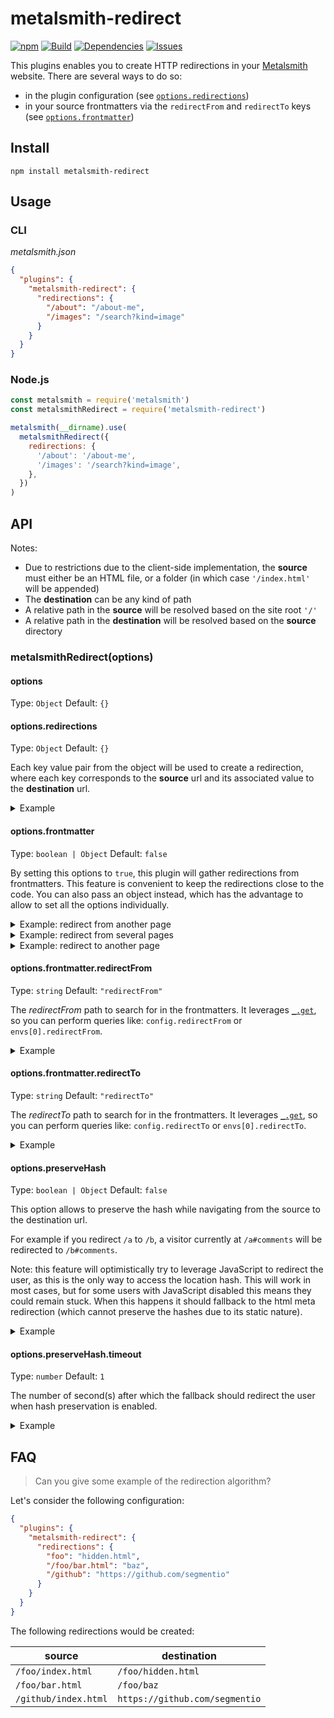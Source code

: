 # metalsmith-redirect

[![npm](https://img.shields.io/npm/v/metalsmith-redirect?style=flat-square)](https://www.npmjs.com/package/metalsmith-redirect)
[![Build](https://img.shields.io/travis/aymericbeaumet/metalsmith-redirect?style=flat-square)](https://travis-ci.org/aymericbeaumet/metalsmith-redirect)
[![Dependencies](https://img.shields.io/david/aymericbeaumet/metalsmith-redirect?style=flat-square)](https://david-dm.org/aymericbeaumet/metalsmith-redirect)
[![Issues](https://img.shields.io/github/issues/aymericbeaumet/metalsmith-redirect?style=flat-square)](https://github.com/aymericbeaumet/metalsmith-redirect/issues)

This plugins enables you to create HTTP redirections in your [Metalsmith](https://metalsmith.io/) website. There are several ways to do so:

- in the plugin configuration (see
  [`options.redirections`](#optionsredirections))
- in your source frontmatters via the `redirectFrom` and `redirectTo` keys
  (see [`options.frontmatter`](#optionsfrontmatter))

## Install

```shell
npm install metalsmith-redirect
```

## Usage

### CLI

_metalsmith.json_

```json
{
  "plugins": {
    "metalsmith-redirect": {
      "redirections": {
        "/about": "/about-me",
        "/images": "/search?kind=image"
      }
    }
  }
}
```

### Node.js

```javascript
const metalsmith = require('metalsmith')
const metalsmithRedirect = require('metalsmith-redirect')

metalsmith(__dirname).use(
  metalsmithRedirect({
    redirections: {
      '/about': '/about-me',
      '/images': '/search?kind=image',
    },
  })
)
```

## API

Notes:

- Due to restrictions due to the client-side implementation, the **source**
  must either be an HTML file, or a folder (in which case `'/index.html'` will
  be appended)
- The **destination** can be any kind of path
- A relative path in the **source** will be resolved based on the site root `'/'`
- A relative path in the **destination** will be resolved based on the **source** directory

### metalsmithRedirect(options)

#### options

Type: `Object`
Default: `{}`

#### options.redirections

Type: `Object`
Default: `{}`

Each key value pair from the object will be used to create a redirection,
where each key corresponds to the **source** url and its associated value to
the **destination** url.

<details><summary>Example</summary>

In this piece of code we create two redirections:

1. from `/about` to `/about-me`
2. from `/images` to `/search?kind=image`

```javascript
const metalsmith = require('metalsmith')
const metalsmithRedirect = require('metalsmith-redirect')

metalsmith(__dirname).use(
  metalsmithRedirect({
    redirections: {
      '/about': '/about-me',
      '/images': '/search?kind=image',
    },
  })
)
```

</details>

#### options.frontmatter

Type: `boolean | Object`
Default: `false`

By setting this options to `true`, this plugin will gather redirections from
frontmatters. This feature is convenient to keep the redirections close to
the code. You can also pass an object instead, which has the advantage to
allow to set all the options individually.

<details><summary>Example: redirect from another page</summary>

Let's consider you have a file `/photos/index.html`, if you want to create a
redirection _from_ `/images`, you would update its frontmatter in this
fashion:

_/photos/index.html_

```html
---
redirectFrom: /images
---
```

</details>

<details><summary>Example: redirect from several pages</summary>

It is also possible to create redirections from several pages by passing a
list to `redirectFrom`:

_/photos/index.html_

```html
---
redirectFrom:
  - /images
  - /pictures
---
```

</details>

<details><summary>Example: redirect to another page</summary>

Let's consider you have a file `/about.md`, if you want to create a
redirection to `/about-me`, you would update its frontmatter in this fashion:

_/about.md_

```markdown
---
redirectTo: /about-me
---
```

</details>

#### options.frontmatter.redirectFrom

Type: `string`
Default: `"redirectFrom"`

The _redirectFrom_ path to search for in the frontmatters. It leverages
[`_.get`](https://lodash.com/docs#get), so you can perform queries like:
`config.redirectFrom` or `envs[0].redirectFrom`.

<details><summary>Example</summary>

Let's say I like to keep things tidied up and I want to scope all my plugin
configuration under the `config` key, this is how it is possible to instruct
the plugin to do so:

```javascript
const metalsmith = require('metalsmith')
const metalsmithRedirect = require('metalsmith-redirect')

metalsmith(__dirname).use(
  metalsmithRedirect({
    frontmatter: {
      redirectFrom: 'config.redirectFrom',
    },
  })
)
```

The plugin will then look for this key in any of the frontmatters:

```markdown
---
config:
  redirectFrom: /about
---
```

</details>

#### options.frontmatter.redirectTo

Type: `string`
Default: `"redirectTo"`

The _redirectTo_ path to search for in the frontmatters. It leverages
[`_.get`](https://lodash.com/docs#get), so you can perform queries like:
`config.redirectTo` or `envs[0].redirectTo`.

<details><summary>Example</summary>

Let's say I like to keep things tidied up and I want to scope all my plugin
configuration under the `config` key, this is how it is possible to instruct the plugin to do so:

```javascript
const metalsmith = require('metalsmith')
const metalsmithRedirect = require('metalsmith-redirect')

metalsmith(__dirname).use(
  metalsmithRedirect({
    frontmatter: {
      redirectTo: 'config.redirectTo',
    },
  })
)
```

The plugin will then look for this key in any of the frontmatters:

```markdown
---
config:
  redirectTo: /about-me
---
```

</details>

#### options.preserveHash

Type: `boolean | Object`
Default: `false`

This option allows to preserve the hash while navigating from the source to the destination url.

For example if you redirect `/a` to `/b`, a visitor currently at
`/a#comments` will be redirected to `/b#comments`.

Note: this feature will optimistically try to leverage JavaScript to redirect
the user, as this is the only way to access the location hash. This will work
in most cases, but for some users with JavaScript disabled this means they
could remain stuck. When this happens it should fallback to the html meta
redirection (which cannot preserve the hashes due to its static nature).

<details><summary>Example</summary>

```javascript
const metalsmith = require('metalsmith')
const metalsmithRedirect = require('metalsmith-redirect')

metalsmith(__dirname).use(
  metalsmithRedirect({
    preserveHash: true,
  })
)
```

</details>

#### options.preserveHash.timeout

Type: `number`
Default: `1`

The number of second(s) after which the fallback should redirect the user
when hash preservation is enabled.

<details><summary>Example</summary>

```javascript
const metalsmith = require('metalsmith')
const metalsmithRedirect = require('metalsmith-redirect')

metalsmith(__dirname).use(
  metalsmithRedirect({
    preserveHash: { timeout: 2 },
  })
)
```

</details>

## FAQ

> Can you give some example of the redirection algorithm?

Let's consider the following configuration:

```json
{
  "plugins": {
    "metalsmith-redirect": {
      "redirections": {
        "foo": "hidden.html",
        "/foo/bar.html": "baz",
        "/github": "https://github.com/segmentio"
      }
    }
  }
}
```

The following redirections would be created:

| source               | destination                    |
| -------------------- | ------------------------------ |
| `/foo/index.html`    | `/foo/hidden.html`             |
| `/foo/bar.html`      | `/foo/baz`                     |
| `/github/index.html` | `https://github.com/segmentio` |

